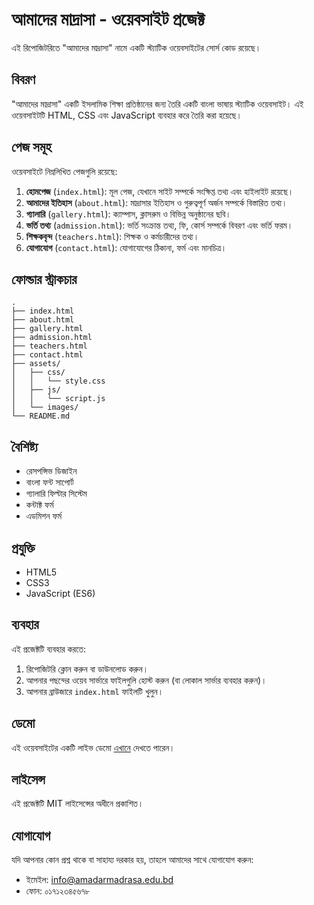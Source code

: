 # আমাদের মাদ্রাসা - ওয়েবসাইট প্রজেক্ট

এই রিপোজিটরিতে "আমাদের মাদ্রাসা" নামে একটি স্ট্যাটিক ওয়েবসাইটের সোর্স কোড রয়েছে।

## বিবরণ

"আমাদের মাদ্রাসা" একটি ইসলামিক শিক্ষা প্রতিষ্ঠানের জন্য তৈরি একটি বাংলা ভাষায় স্ট্যাটিক ওয়েবসাইট। এই ওয়েবসাইটটি HTML, CSS এবং JavaScript ব্যবহার করে তৈরি করা হয়েছে।

## পেজ সমূহ

ওয়েবসাইটে নিম্নলিখিত পেজগুলি রয়েছে:

1. **হোমপেজ** (`index.html`): মূল পেজ, যেখানে সাইট সম্পর্কে সংক্ষিপ্ত তথ্য এবং হাইলাইট রয়েছে।
2. **আমাদের ইতিহাস** (`about.html`): মাদ্রাসার ইতিহাস ও গুরুত্বপূর্ণ অর্জন সম্পর্কে বিস্তারিত তথ্য।
3. **গ্যালারি** (`gallery.html`): ক্যাম্পাস, ক্লাসরুম ও বিভিন্ন অনুষ্ঠানের ছবি।
4. **ভর্তি তথ্য** (`admission.html`): ভর্তি সংক্রান্ত তথ্য, ফি, কোর্স সম্পর্কে বিবরণ এবং ভর্তি ফরম।
5. **শিক্ষকবৃন্দ** (`teachers.html`): শিক্ষক ও কর্মচারীদের তথ্য।
6. **যোগাযোগ** (`contact.html`): যোগাযোগের ঠিকানা, ফর্ম এবং মানচিত্র।

## ফোল্ডার স্ট্রাকচার

```
.
├── index.html
├── about.html
├── gallery.html
├── admission.html
├── teachers.html
├── contact.html
├── assets/
│   ├── css/
│   │   └── style.css
│   ├── js/
│   │   └── script.js
│   └── images/
└── README.md
```

## বৈশিষ্ট্য

- রেসপন্সিভ ডিজাইন
- বাংলা ফন্ট সাপোর্ট
- গ্যালারি ফিল্টার সিস্টেম
- কন্টাক্ট ফর্ম
- এডমিশন ফর্ম

## প্রযুক্তি

- HTML5
- CSS3
- JavaScript (ES6)

## ব্যবহার

এই প্রজেক্টটি ব্যবহার করতে:

1. রিপোজিটরি ক্লোন করুন বা ডাউনলোড করুন।
2. আপনার পছন্দের ওয়েব সার্ভারে ফাইলগুলি হোস্ট করুন (বা লোকাল সার্ভার ব্যবহার করুন)।
3. আপনার ব্রাউজারে `index.html` ফাইলটি খুলুন।

## ডেমো

এই ওয়েবসাইটের একটি লাইভ ডেমো [এখানে](http://example.com/amadarmadrasa) দেখতে পারেন।

## লাইসেন্স

এই প্রজেক্টটি MIT লাইসেন্সের অধীনে প্রকাশিত।

## যোগাযোগ

যদি আপনার কোন প্রশ্ন থাকে বা সাহায্য দরকার হয়, তাহলে আমাদের সাথে যোগাযোগ করুন:

- ইমেইল: info@amadarmadrasa.edu.bd
- ফোন: ০১৭১২৩৪৫৬৭৮ 